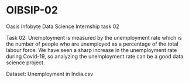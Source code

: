 # OIBSIP-02
Oasis Infobyte Data Science Internship task 02

Task 02:
Unemployment is measured by the unemployment rate which is the number of people who are unemployed as a percentage of the total labour force. We have seen a sharp increase in the unemployment rate during Covid-19, so analyzing the unemployment rate can be a good data science project. 

Dataset: Unemployment in India.csv
